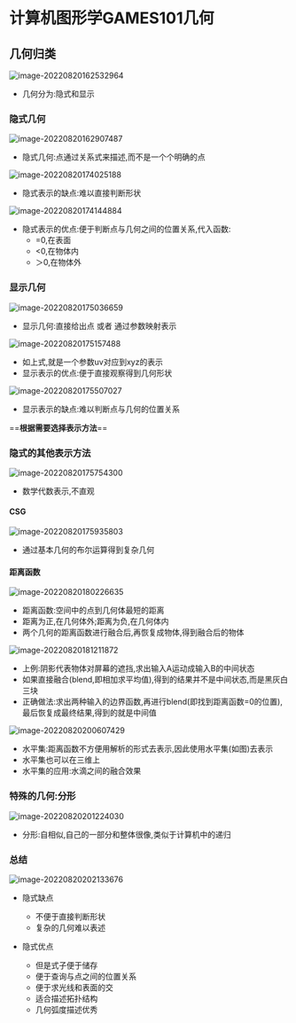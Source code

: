 # 计算机图形学GAMES101几何



## 几何归类

![image-20220820162532964](https://jupiter-typora-pic.oss-cn-shanghai.aliyuncs.com/image-20220820162532964.png)

- 几何分为:隐式和显示



### 隐式几何

![image-20220820162907487](https://jupiter-typora-pic.oss-cn-shanghai.aliyuncs.com/image-20220820162907487.png)

- 隐式几何:点通过关系式来描述,而不是一个个明确的点

![image-20220820174025188](https://jupiter-typora-pic.oss-cn-shanghai.aliyuncs.com/image-20220820174025188.png)

- 隐式表示的缺点:难以直接判断形状

![image-20220820174144884](https://jupiter-typora-pic.oss-cn-shanghai.aliyuncs.com/image-20220820174144884.png)

- 隐式表示的优点:便于判断点与几何之间的位置关系,代入函数:
  - =0,在表面
  - <0,在物体内
  - ＞0,在物体外



### 显示几何

![image-20220820175036659](https://jupiter-typora-pic.oss-cn-shanghai.aliyuncs.com/image-20220820175036659.png)

- 显示几何:直接给出点	或者	通过参数映射表示

![image-20220820175157488](https://jupiter-typora-pic.oss-cn-shanghai.aliyuncs.com/image-20220820175157488.png)

- 如上式,就是一个参数uv对应到xyz的表示
- 显示表示的优点:便于直接观察得到几何形状

![image-20220820175507027](https://jupiter-typora-pic.oss-cn-shanghai.aliyuncs.com/image-20220820175507027.png)

- 显示表示的缺点:难以判断点与几何的位置关系

==**根据需要选择表示方法**==



### 隐式的其他表示方法

![image-20220820175754300](https://jupiter-typora-pic.oss-cn-shanghai.aliyuncs.com/image-20220820175754300.png)

- 数学代数表示,不直观

#### CSG

![image-20220820175935803](C:\Users\qingl\AppData\Roaming\Typora\typora-user-images\image-20220820175935803.png)

- 通过基本几何的布尔运算得到复杂几何

#### 距离函数

![image-20220820180226635](https://jupiter-typora-pic.oss-cn-shanghai.aliyuncs.com/image-20220820180226635.png)

- 距离函数:空间中的点到几何体最短的距离
- 距离为正,在几何体外;距离为负,在几何体内
- 两个几何的距离函数进行融合后,再恢复成物体,得到融合后的物体

![image-20220820181211872](https://jupiter-typora-pic.oss-cn-shanghai.aliyuncs.com/image-20220820181211872.png)

- 上例:阴影代表物体对屏幕的遮挡,求出输入A运动成输入B的中间状态
- 如果直接融合(blend,即相加求平均值),得到的结果并不是中间状态,而是黑灰白三块
- 正确做法:求出两种输入的边界函数,再进行blend(即找到距离函数=0的位置),最后恢复成最终结果,得到的就是中间值

![image-20220820200607429](https://jupiter-typora-pic.oss-cn-shanghai.aliyuncs.com/image-20220820200607429.png)

- 水平集:距离函数不方便用解析的形式去表示,因此使用水平集(如图)去表示
- 水平集也可以在三维上
- 水平集的应用:水滴之间的融合效果



### 特殊的几何:分形

![image-20220820201224030](https://jupiter-typora-pic.oss-cn-shanghai.aliyuncs.com/image-20220820201224030.png)

- 分形:自相似,自己的一部分和整体很像,类似于计算机中的递归



### 总结

![image-20220820202133676](https://jupiter-typora-pic.oss-cn-shanghai.aliyuncs.com/image-20220820202133676.png)

- 隐式缺点
  - 不便于直接判断形状
  - 复杂的几何难以表述

- 隐式优点
  - 但是式子便于储存
  - 便于查询与点之间的位置关系
  - 便于求光线和表面的交
  - 适合描述拓扑结构
  - 几何弧度描述优秀
